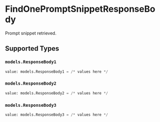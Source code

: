 # FindOnePromptSnippetResponseBody

Prompt snippet retrieved.


## Supported Types

### `models.ResponseBody1`

```python
value: models.ResponseBody1 = /* values here */
```

### `models.ResponseBody2`

```python
value: models.ResponseBody2 = /* values here */
```

### `models.ResponseBody3`

```python
value: models.ResponseBody3 = /* values here */
```

